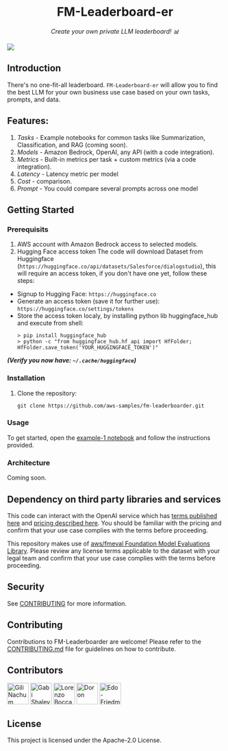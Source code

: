 
<h1 align="center">
FM-Leaderboard-er 
</h1>
<p align="center">
  <i align="center">Create your own private LLM leaderboard! 📊 
  </i>
</p>
<img src="./resources/screenshot.jpg"/>

## Introduction
There's no one-fit-all leaderboard. `FM-Leaderboard-er` will allow you to find the best LLM for your own business use case based on your own tasks, prompts, and data. 

## Features:
1. *Tasks* - Example notebooks for common tasks like Summarization, Classification, and RAG (coming soon).
2. *Models* -  Amazon Bedrock, OpenAI, any API (with a code integration).
3. *Metrics* - Built-in metrics per task + custom metrics (via a code integration).
4. *Latency* - Latency metric per model
5. *Cost* - comparison.
6. *Prompt* - You could compare several prompts across one model

## Getting Started
### Prerequisits
1. AWS account with Amazon Bedrock access to selected models.
2. Hugging Face access token
The code will download Dataset from Huggingface (```https://huggingface.co/api/datasets/Salesforce/dialogstudio```), this will require an access token, if you don't have one yet, follow these steps:

* Signup to Hugging Face: ```https://huggingface.co```
* Generate an access token (save it for further use): ```https://huggingface.co/settings/tokens```
* Store the access token localy, by installing python lib huggingface_hub and execute from shell:
    ```
    > pip install huggingface_hub
    > python -c "from huggingface_hub.hf_api import HfFolder; HfFolder.save_token('YOUR_HUGGINGFACE_TOKEN')"
    ```


***(Verify you now have:  ```~/.cache/huggingface```)***

### Installation
1. Clone the repository:
   ```
   git clone https://github.com/aws-samples/fm-leaderboarder.git
   ```
### Usage

To get started, open the [example-1 notebook](./summariziation_example.ipynb) and follow the instructions provided.

### Architecture
Coming soon.

## Dependency on third party libraries and services
This code can interact with the OpenAI service which has [terms published here](https://openai.com/policies/terms-of-use) and [pricing described here](https://openai.com/pricing). You should be familiar with the pricing and confirm that your use case complies with the terms before proceeding.

This repository makes use of [aws/fmeval Foundation Model Evaluations Library](https://github.com/aws/fmeval). Please review any license terms applicable to the dataset with your legal team and confirm that your use case complies with the terms before proceeding.

## Security

See [CONTRIBUTING](CONTRIBUTING.md#security-issue-notifications) for more information.

## Contributing

Contributions to FM-Leaderboarder are welcome! Please refer to the [CONTRIBUTING.md](CONTRIBUTING.md) file for guidelines on how to contribute.

## Contributors

[//]: contributor-faces

<a href="https://github.com/gilinachum"><img src="https://avatars.githubusercontent.com/u/1893166?v=4" title="Gili Nachum" width="50" height="50"></a>
<a href="https://github.com/gabishalev"><img src="https://avatars.githubusercontent.com/u/163285646?v=4" title="Gabi Shalev" width="50" height="50"></a>
<a href="https://github.com/LorenzoBoccaccia"><img src="https://avatars.githubusercontent.com/u/3062853?v=4" title="Lorenzo Boccaccia" width="50" height="50"></a>
<a href="https://github.com/doronbl"><img src="https://avatars.githubusercontent.com/u/1909792?v=4" title="Doron" width="50" height="50"></a>
<a href="https://github.com/Edo-Friedman"><img src="https://avatars.githubusercontent.com/u/5992063?v=4" title="Edo-Friedman" width="50" height="50"></a>
 


## License

This project is licensed under the Apache-2.0 License.

